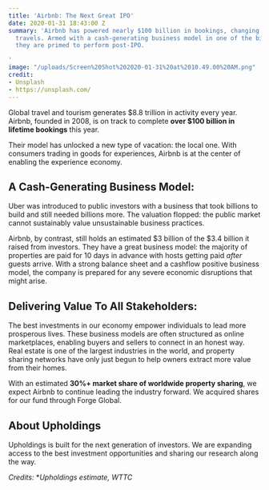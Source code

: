 ```yaml
---
title: 'Airbnb: The Next Great IPO'
date: 2020-01-31 18:43:00 Z
summary: 'Airbnb has powered nearly $100 billion in bookings, changing how the world
  travels. Armed with a cash-generating business model in one of the biggest industries,
  they are primed to perform post-IPO.

'
image: "/uploads/Screen%20Shot%202020-01-31%20at%2010.49.00%20AM.png"
credit:
- Unsplash
- https://unsplash.com/
---
```


Global travel and tourism generates $8.8 trillion in activity every year. Airbnb, founded in 2008, is on track to complete **over $100 billion in lifetime bookings** this year.

Their model has unlocked a new type of vacation: the local one. With consumers trading in goods for experiences, Airbnb is at the center of enabling the experience economy.

## **A Cash-Generating Business Model:**

Uber was introduced to public investors with a business that took billions to build and still needed billions more. The valuation flopped: the public market cannot sustainably value unsustainable business practices.

Airbnb, by contrast, still holds an estimated $3 billion of the $3.4 billion it raised from investors. They have a great business model: the majority of properties are paid for 10 days in advance with hosts getting paid *after* guests arrive. With a strong balance sheet and a cashflow positive business model, the company is prepared for any severe economic disruptions that might arise.

## **Delivering Value To All Stakeholders:**

The best investments in our economy empower individuals to lead more prosperous lives. These business models are often structured as online marketplaces, enabling buyers and sellers to connect in an honest way. Real estate is one of the largest industries in the world, and property sharing networks have only just begun to help owners extract more value from their homes.

With an estimated **30%\+ market share of worldwide property sharing**, we expect Airbnb to continue leading the industry forward. We acquired shares for our fund through Forge Global.

## **About Upholdings**

Upholdings is built for the next generation of investors. We are expanding access to the best investment opportunities and sharing our research along the way.

*Credits:* \**Upholdings estimate, WTTC*
